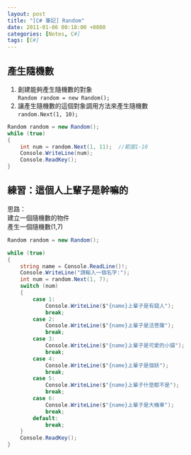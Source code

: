 ```yaml
---
layout: post
title: "[C# 筆記] Random"
date: 2011-01-06 00:18:00 +0800
categories: [Notes, C#]
tags: [C#]
---
```


## 產生隨機數  

1. 創建能夠產生隨機數的對象  
`Random random = new Random();` 
2. 讓產生隨機數的這個對象調用方法來產生隨機數    
`random.Next(1, 10); `  

```c#
Random random = new Random();
while (true)
{
    int num = random.Next(1, 11);  //範圍1-10
    Console.WriteLine(num);
    Console.ReadKey();
}
```

## 練習：這個人上輩子是幹嘛的

思路：  
建立一個隨機數的物件    
產生一個隨機數(1,7) 

```c#
Random random = new Random();

while (true)
{
    string name = Console.ReadLine()!;
    Console.WriteLine("請輸入一個名字:");
    int num = random.Next(1, 7);
    switch (num)
    {
        case 1:
            Console.WriteLine($"{name}上輩子是有錢人");
            break;
        case 2:
            Console.WriteLine($"{name}上輩子是活菩薩");
            break;
        case 3:
            Console.WriteLine($"{name}上輩子是可愛的小貓");
            break;
        case 4:
            Console.WriteLine($"{name}上輩子是個妖");
            break;
        case 5:
            Console.WriteLine($"{name}上輩子什麼都不是");
            break;
        case 6:
            Console.WriteLine($"{name}上輩子是大機車");
            break;
        default:
            break;
    }
    Console.ReadKey();
}
```

